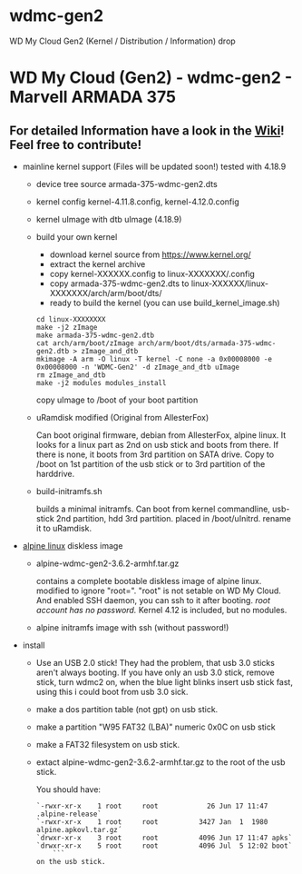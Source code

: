 # wdmc-gen2
WD My Cloud  Gen2 (Kernel / Distribution / Information) drop


WD My Cloud (Gen2) - wdmc-gen2 - Marvell ARMADA 375
===================================================

## For detailed Information have a look in the [Wiki](https://github.com/Zeik0s/wdmc-gen2/wiki)! Feel free to contribute!

* mainline kernel support (Files will be updated soon!)
	tested with 4.18.9
	- device tree source
		armada-375-wdmc-gen2.dts
	- kernel config
		kernel-4.11.8.config, kernel-4.12.0.config
	- kernel uImage with dtb
		uImage (4.18.9)


	- build your own kernel

		- download kernel source from https://www.kernel.org/
		- extract the kernel archive
		- copy kernel-XXXXXX.config to linux-XXXXXXX/.config 
		- copy armada-375-wdmc-gen2.dts to
		  linux-XXXXXX/linux-XXXXXXX/arch/arm/boot/dts/
		- ready to build the kernel (you can use build_kernel_image.sh)
		```
		cd linux-XXXXXXXX
		make -j2 zImage
		make armada-375-wdmc-gen2.dtb
		cat arch/arm/boot/zImage arch/arm/boot/dts/armada-375-wdmc-gen2.dtb > zImage_and_dtb
		mkimage -A arm -O linux -T kernel -C none -a 0x00008000 -e 0x00008000 -n 'WDMC-Gen2' -d zImage_and_dtb uImage
		rm zImage_and_dtb
		make -j2 modules modules_install

		```
		copy uImage to /boot of your boot partition

	- uRamdisk modified (Original from AllesterFox)

		Can boot original firmware, debian from AllesterFox,
		alpine linux.  It looks for a linux part as 2nd on usb stick
		and boots from there.  If there is none, it boots from 3rd
		partition on SATA drive.  Copy to /boot on 1st partition of
		the usb stick or to 3rd partition of the harddrive.

	- build-initramfs.sh

		builds a minimal initramfs.  Can boot from kernel commandline,
		usb-stick 2nd partition, hdd 3rd partition.
		placed in /boot/uInitrd. rename it to uRamdisk.
		
* [alpine linux](https://alpinelinux.org/) diskless image

	- alpine-wdmc-gen2-3.6.2-armhf.tar.gz

		contains a complete bootable diskless image of alpine linux.
		modified to ignore "root=". "root" is not setable on
		WD My Cloud. And enabled SSH daemon, you can ssh to it after
		booting. *root account has no password.*
		Kernel 4.12 is included, but no modules.

	- alpine initramfs image with ssh (without password!)

* install
	- Use an USB 2.0 stick!
		They had the problem, that usb 3.0 sticks aren't always booting.
		If you have only an usb 3.0 stick, remove stick, turn wdmc2 on,
		when the blue light blinks insert usb stick fast, using this i
		could boot from usb 3.0 sick.

	- make a dos partition table (not gpt) on usb stick.
	- make a partition "W95 FAT32 (LBA)" numeric 0x0C on usb stick
	- make a FAT32 filesystem on usb stick.
	- extact alpine-wdmc-gen2-3.6.2-armhf.tar.gz to the root of the
	  usb stick.

	  You should have:
	  ```  
	  `-rwxr-xr-x    1 root     root            26 Jun 17 11:47 .alpine-release`
	  `-rwxr-xr-x    1 root     root          3427 Jan  1  1980 alpine.apkovl.tar.gz´
	  `drwxr-xr-x    3 root     root          4096 Jun 17 11:47 apks`
	  `drwxr-xr-x    5 root     root          4096 Jul  5 12:02 boot`
          ```
	  on the usb stick.
